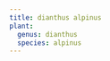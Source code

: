 ```yaml
---
title: dianthus alpinus
plant:
  genus: dianthus
  species: alpinus
---
```

<script>
var x = {{ page.plant | jsonify | remove: '<p>' | remove: '</p>' }}
x;
</script>
